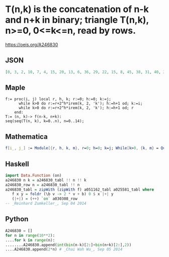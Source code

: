 # T\(n,k\) is the concatenation of n\-k and n\+k in binary; triangle T\(n,k\), n\>\=0, 0<\=k<\=n, read by rows\.
https://oeis.org/A246830
## JSON
```JSON
[0, 3, 2, 10, 7, 4, 15, 20, 13, 6, 36, 29, 22, 15, 8, 45, 38, 31, 40, 25, 10, 54, 47, 72, 57, 42, 27, 12, 63, 104, 89, 74, 59, 44, 29, 14, 136, 121, 106, 91, 76, 61, 46, 31, 16, 153, 138, 123, 108, 93, 78, 63, 80, 49, 18, 170, 155, 140, 125, 110, 95, 144, 113, 82, 51, 20]
```
## Maple
```Maple
f:= proc(i, j) local r, h, k; r:=0; h:=0; k:=j;
      while k>0 do r:=r+2^h*irem(k, 2, 'k'); h:=h+1 od; k:=i;
      while k>0 do r:=r+2^h*irem(k, 2, 'k'); h:=h+1 od; r
    end:
T:= (n, k)-> f(n-k, n+k):
seq(seq(T(n, k), k=0..n), n=0..14);
```
## Mathematica
```Mathematica
f[i_, j_] := Module[{r, h, k, m}, r=0; h=0; k=j; While[k>0, {k, m} = QuotientRemainder[k, 2]; r = r+2^h*m; h = h+1]; k=i; While[k>0, {k, m} = QuotientRemainder[k, 2]; r = r+2^h*m; h = h+1]; r]; T[n_, k_] := f[n-k, n+k]; Table[Table[T[n, k], {k, 0, n}], {n, 0, 14}] // Flatten (* _Jean-François Alcover_, Oct 03 2016, adapted from Maple *)
```
## Haskell
```Haskell
import Data.Function (on)
a246830 n k = a246830_tabl !! n !! k
a246830_row n = a246830_tabl !! n
a246830_tabl = zipWith (zipWith f) a051162_tabl a025581_tabl where
   f x y = foldr (\b v -> 2 * v + b) 0 $ x |+| y
   (|+|) = (++) `on` a030308_row
-- _Reinhard Zumkeller_, Sep 04 2014
```
## Python
```Python
A246830 = []
for n in range(10**2):
....for k in range(n):
........A246830.append(int(bin(n-k)[2:]+bin(n+k)[2:],2))
....A246830.append(2*n) # _Chai Wah Wu_, Sep 05 2014
```
